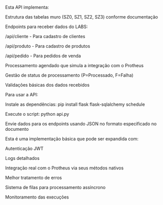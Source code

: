 Esta API implementa:

Estrutura das tabelas muro (SZ0, SZ1, SZ2, SZ3) conforme documentação

Endpoints para receber dados do LABS:

/api/cliente - Para cadastro de clientes

/api/produto - Para cadastro de produtos

/api/pedido - Para pedidos de venda

Processamento agendado que simula a integração com o Protheus

Gestão de status de processamento (P=Processado, F=Falha)

Validações básicas dos dados recebidos

Para usar a API:

Instale as dependências: pip install flask flask-sqlalchemy schedule

Execute o script: python api.py

Envie dados para os endpoints usando JSON no formato especificado no documento

Esta é uma implementação básica que pode ser expandida com:

Autenticação JWT

Logs detalhados

Integração real com o Protheus via seus métodos nativos

Melhor tratamento de erros

Sistema de filas para processamento assíncrono

Monitoramento das execuções
